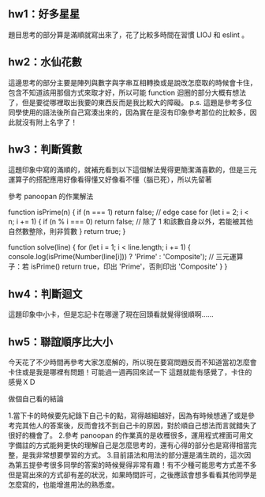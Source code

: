 ## hw1：好多星星
題目思考的部分算是滿順就寫出來了，花了比較多時間在習慣 LIOJ 和 eslint 。

## hw2：水仙花數
這邊思考的部分主要是陣列與數字與字串互相轉換或是說改怎麼取的時候會卡住，包含不知道該用那個方式來取才好，所以可能 function 迴圈的部分大概有想法了，但是要從哪裡取出我要的東西反而是我比較大的障礙。
p.s. 這題是參考多位同學使用的語法後所自己寫湊出來的，因為實在是沒有印象參考那位的比較多，因此就沒有附上名字了！
## hw3：判斷質數
這題印象中寫的滿順的，就補充看到以下這個解法覺得更簡潔滿喜歡的，但是三元運算子的搭配應用好像看得懂又好像看不懂（腦已死），所以先留著


參考 panoopan 的作業解法

function isPrime(n) {
  if (n === 1) return false; // edge case
  for (let i = 2; i < n; i += 1) {
    if (n % i === 0) return false; // 除了 1 和該數自身以外，若能被其他自然數整除，則非質數
  }
  return true;
}

function solve(line) {
  for (let i = 1; i < line.length; i += 1) {
    console.log(isPrime(Number(line[i])) ? 'Prime' : 'Composite');
    // 三元運算子：若 isPrime() return true，印出 'Prime'，否則印出 'Composite'
  }
}

## hw4：判斷迴文
這題印象中小卡，但是忘記卡在哪邊了現在回頭看就覺得很順啊......
## hw5：聯誼順序比大小
今天花了不少時間再參考大家怎麼解的，所以現在要寫問題反而不知道當初怎麼會卡住或是我是哪裡有問題！可能過一週再回來試一下
這題就能有感覺了，卡住的感覺ＸＤ

做個自己看的結論

1.當下卡的時候要先紀錄下自己卡的點，寫得越細越好，因為有時候想通了或是參考完其他人的答案後，反而會找不到自己卡的原因，對於順自己想法而言就錯失了很好的機會了。
2.參考 panoopan 的作業真的是收穫很多，運用程式裡面可用文字備註的方式能夠更快的理解自己是怎麼思考的，還有心得的部分也是寫得相當完整，是我非常想要學習的方式。
3.目前語法和用法的部分還是滿生疏的，這次因為第五提參考很多同學的答案的時候覺得非常有趣！有不少種可能思考方式差不多但是寫出來的方式卻有差的狀況，如果時間許可，之後應該會想多看看其他同學是怎麼寫的，也能增進用法的熟悉度。